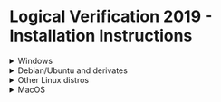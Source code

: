 # Logical Verification 2019 - Installation Instructions

<details><summary>Windows</summary>

## Windows

### Get Lean

* Install Git for Windows: https://gitforwindows.org/.
  Accept all default answers during the installation
  (or, if you would like to minimize the installation,
  you may deselect all components on the "Select components"
  question)

* Start the newly installed `Git Bash` by searching for it in the Windows
search bar.

* In Git Bash, run the command `curl https://raw.githubusercontent.com/Kha/elan/master/elan-init.sh -sSf | sh`

* Press `[Enter]` to proceed with the installation.

* Run `echo 'PATH="$HOME/.elan/bin:$PATH"' >> $HOME/.profile`

* Run `source $HOME/.elan/env`

* Close Git Bash

### Get Python

* Download the [Python installer](https://www.python.org/ftp/python/3.7.4/python-3.7.4-amd64.exe) and run it.
* Check `Add Python 3.7 to PATH`.
* Click on `Install Now`.
* Navigate to the folder where Python was installed. A reliable way to do this is to search for `python` in the Start Menu -> right click `Python 3.x (xx-bit)` -> open file location -> right click `Python 3.x (xx-bit)` -> open file location. The default location is something like `C:\Users\<user>\AppData\Local\Programs\Python\Python37-32`.
* Copy the file `python.exe` to `python3.exe`.
* Open Git Bash (type `git bash` in the Start Menu)
* Test whether everything is working by typing `python3 --version` and `pip3 --version`. If both commands give a short output and no error, everything is set up correctly.
* If `pip3 --version` doesn't give any output, run the command `python3 -m pip install --upgrade pip`, which should fix it.

### Configure Git

* Run `git config --global core.autocrlf input` in Git Bash

### Install Lean Tools

* in Git Bash, run:

    * `curl https://raw.githubusercontent.com/leanprover-community/mathlib-tools/master/scripts/remote-install-update-mathlib.sh -sSf | bash` 

    * `source ~/.profile`


### Installing and configuring the editor

1. Install [VS Code](https://code.visualstudio.com/) (You can accept all default options).
2. Launch VS Code.
3. Click on the extension icon ![(image of icon)](https://github.com/leanprover-community/mathlib/raw/master/docs/install/new-extensions-icon.png) 
   (or ![(image of icon)](https://github.com/leanprover-community/mathlib/raw/master/docs/install/extensions-icon.png) in older versions) in the side bar on the left edge of 
   the screen (or press `Shift-Ctrl-c`) and search for `leanprover`.
4. Click "install" and wait for the installation to complete.
5. Press `ctrl-shift-p` to open the command palette, and type
  `Select Default Shell`, press enter, then select `git bash` from   the menu.
6. Verify Lean is working:
Create a new file using `ctrl-N`,
save it using `ctrl-S`, and
name it `test.lean` 
in an arbitrary directory.
Write `#eval 1+1` into the new file.
A green line should appear underneath `#eval 1+1`, and hovering the mouse over it you should see `2`
displayed.



### Install our logical verification repository

* Close VSCode

* Open Git Bash

* In Git Bash, use `cd` to go to the directory you want to place the project in  (a new folder will be created for it at that location). For instance, you can use `cd ~/Documents` to go to your personal Documents folder.

* Run these commands in Git Bash:

  * `git clone https://github.com/blanchette/logical_verification_2019`

  * `cd logical_verification_2019`

  * `leanpkg configure`

  * `update-mathlib`

  * `leanpkg build`

* launch VScode

* In the `File` menu, click `Open folder`, and choose the folder `logical_verification_2019` (not one of its subfolders). If you used `~/Documents` above, it will be located in your `Documents` folder.

* In the file explorer on the left-hand side, you will find all 
exercises and homework in the `lean` folder,
as we upload them.

* You can retrieve the newest exercises and homework that we upload by clicking the two arrows forming a circle in the bottom left corner.

</details>


<details><summary>Debian/Ubuntu and derivates</summary>


## Debian/Ubuntu and derivates

### Install Lean

* Open a terminal.

* `wget -q https://raw.githubusercontent.com/leanprover-community/mathlib-tools/master/scripts/install_debian.sh && bash install_debian.sh ; rm -f install_debian.sh && source ~/.profile`
(will take some time)

### Install our logical verification repository

* Use `cd` to go to the directory you want to place the project in  (a new folder will be created for it at that location).

* `git clone https://github.com/blanchette/logical_verification_2019`

* `cd logical_verification_2019`

* `leanpkg configure`

* `update-mathlib`

* `leanpkg build`

* launch VScode, either through your application menu or by typing `code`

* On the main screen, or in the `File` menu, click `Open folder`, and choose the folder `logical_verification_2019` (not one of its subfolders).

* In the file explorer on the left-hand side, you will find all 
exercises and homework in the `lean` folder,
as we upload them.

* You can retrieve the newest exercises and homework that we upload by clicking the two arrows forming a circle in the bottom left corner.

</details>


<details><summary>Other Linux distros</summary>

## Other Linux distros

Follow [these instructions](https://github.com/leanprover-community/mathlib/blob/master/docs/install/linux.md) and proceed by the instructions "Install our logical verification repository"
for Debian/Ubunutu above.

</details>


<details><summary>MacOS</summary>

## MacOS

* Open a terminal

* Install homebrew by running
`/usr/bin/ruby -e "$(curl -fsSL https://raw.githubusercontent.com/Homebrew/install/master/install)"`. Press enter to continue
and enter your password.

* Run `brew install gmp coreutils`

* Run `curl https://raw.githubusercontent.com/Kha/elan/master/elan-init.sh -sSf | sh`.
Hit enter to proceed with the installation.

* Run `source $HOME/.elan/env`

* Run `curl https://raw.githubusercontent.com/leanprover-community/mathlib-tools/master/scripts/remote-install-update-mathlib.sh -sSf | bash`. Press `y` if you are asked whether you want to install python3 and pip3.

* Run `source ~/.profile`

### Set up VSCode

1. Download [VS Code](https://code.visualstudio.com/).
Open `Finder`, click on `Downloads`,
and drag the downloaded file `Visual Studio Code` into `Applications`.
2. Open `Launchpad` and launch `Visual Studio Code`.
Add `Visual Studio Code` to your Dock by right-clicking on the icon to bring up the context menu and choosing `Options`, `Keep in Dock`.
3. Click on the extension icon ![(image of icon)](https://github.com/leanprover-community/mathlib/raw/master/docs/install/new-extensions-icon.png) 
   (or ![(image of icon)](https://github.com/leanprover-community/mathlib/raw/master/docs/install/extensions-icon.png) in older versions) in the side bar on the left edge of 
   the screen (or press `Shift-Command-X`) and search for `leanprover`.
4. Click `install`.
5.  Verify Lean is working:
Create a new file using `Command-N`,
save it using `Command-S`, and
name it `test.lean` 
in an arbitrary directory.
Write `#eval 1+1` into the new file.
A green line should appear underneath `#eval 1+1`, and hovering the mouse over it you should see `2`
displayed.

### Install our logical verification repository

* Open a terminal.

* Use `cd` to go to the directory you want to place the project in  (a new folder will be created for it at that location),
for example you can use `~/Documents`.

* `git clone https://github.com/blanchette/logical_verification_2019`

* `cd logical_verification_2019`

* `leanpkg configure`

* `update-mathlib`

* `leanpkg build`

* open VScode again

* Inn the `File` menu, click `Open`, and choose the folder `logical_verification_2019` (not one of its subfolders). If you used `~/Documents` above, it will be in the `Documents` folder.

* In the file explorer on the left-hand side, you will find all 
exercises and homework in the `lean` folder,
as we upload them.

* You can retrieve the newest exercises and homework that we upload by clicking the two arrows forming a circle in the bottom left corner.

</details>